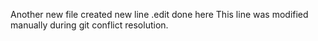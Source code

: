 Another new file created
new line .edit done here
This line was modified manually during git conflict resolution.
